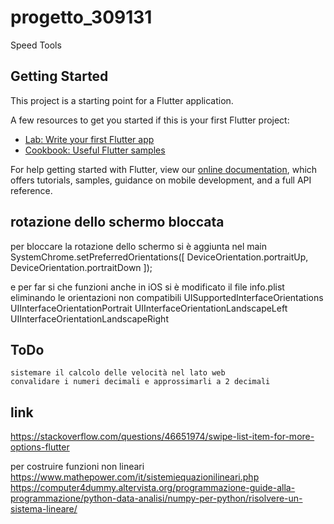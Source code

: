 # progetto_309131

Speed Tools

## Getting Started

This project is a starting point for a Flutter application.

A few resources to get you started if this is your first Flutter project:

- [Lab: Write your first Flutter app](https://flutter.dev/docs/get-started/codelab)
- [Cookbook: Useful Flutter samples](https://flutter.dev/docs/cookbook)

For help getting started with Flutter, view our
[online documentation](https://flutter.dev/docs), which offers tutorials,
samples, guidance on mobile development, and a full API reference.


## rotazione dello schermo bloccata 
per bloccare la rotazione dello schermo si è aggiunta nel main 
 SystemChrome.setPreferredOrientations([
    DeviceOrientation.portraitUp,
    DeviceOrientation.portraitDown
  ]);
  
  e per far si che funzioni anche in iOS si è modificato il file info.plist eliminando le orientazioni non compatibili 
  	<key>UISupportedInterfaceOrientations</key>
  	<array>
  		<string>UIInterfaceOrientationPortrait</string>
  		<string>UIInterfaceOrientationLandscapeLeft</string>
  		<string>UIInterfaceOrientationLandscapeRight</string>
  	</array>
  	
  	
## ToDo
    sistemare il calcolo delle velocità nel lato web
    convalidare i numeri decimali e approssimarli a 2 decimali
    
    
## link
   https://stackoverflow.com/questions/46651974/swipe-list-item-for-more-options-flutter
   
   per costruire funzioni non lineari
   https://www.mathepower.com/it/sistemiequazionilineari.php
   https://computer4dummy.altervista.org/programmazione-guide-alla-programmazione/python-data-analisi/numpy-per-python/risolvere-un-sistema-lineare/
   